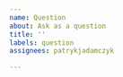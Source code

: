 ```yaml
---
name: Question
about: Ask as a question
title: ''
labels: question
assignees: patrykjadamczyk

---
```


# <!-- Name your issue -->

<!--- Tell us what you want to ask us, don't forget on correct label for it -->